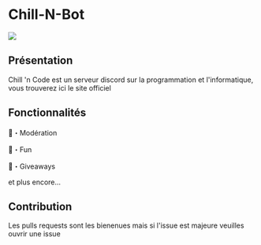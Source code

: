 # Chill-N-Bot

<img src="https://i.imgur.com/Kbl451j.gif">

## Présentation

Chill 'n Code est un serveur discord sur la programmation et l'informatique, vous trouverez ici le site officiel

## Fonctionnalités

🔨・Modération

🎈・Fun

🎁・Giveaways

et plus encore...

## Contribution

Les pulls requests sont les bienenues mais si l'issue est majeure veuilles ouvrir une issue
